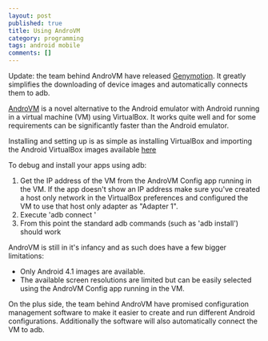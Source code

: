 ```yaml
---
layout: post
published: true
title: Using AndroVM
category: programming
tags: android mobile
comments: []
---
```


Update: the team behind AndroVM have released [Genymotion](http://www.genymotion.com/ "Genymotion"). It greatly simplifies the downloading of device images and automatically connects them to adb.

[AndroVM](http://androvm.org/) is a novel alternative to the Android emulator with Android running in a virtual machine (VM) using VirtualBox. It works quite well and for some requirements can be significantly faster than the Android emulator.

Installing and setting up is as simple as installing VirtualBox and importing the Android VirtualBox images available [here](http://androvm.org/blog/download/)

To debug and install your apps using adb:

1. Get the IP address of the VM from the AndroVM Config app running in the VM. If the app doesn't show an IP address make sure you've created a host only network in the VirtualBox preferences and configured the VM to use that host only adapter as "Adapter 1".
2. Execute 'adb connect <IP address>'
3. From this point the standard adb commands (such as 'adb install') should work

AndroVM is still in it's infancy and as such does have a few bigger limitations:

- Only Android 4.1 images are available.
- The available screen resolutions are limited but can be easily selected using the AndroVM Config app running in the VM.

On the plus side, the team behind AndroVM have promised configuration management software to make it easier to create and run different Android configurations. Additionally the software will also automatically connect the VM to adb.

